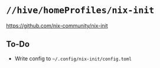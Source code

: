 # `//hive/homeProfiles/nix-init`

<https://github.com/nix-community/nix-init>

## To-Do

- Write config to `~/.config/nix-init/config.toml`
